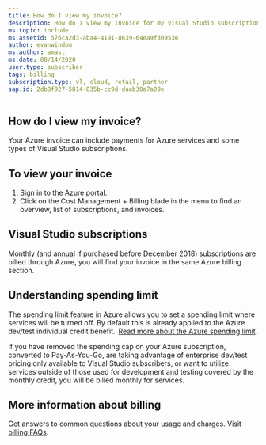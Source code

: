 ```yaml
---
title: How do I view my invoice?
description: How do I view my invoice for my Visual Studio subscription?
ms.topic: include
ms.assetid: 576ca2d3-aba4-4191-8639-64ea9f309536
author: evanwindom
ms.author: amast
ms.date: 08/14/2020
user.type: subscriber
tags: billing
subscription.type: vl, cloud, retail, partner
sap.id: 2db8f927-5814-835b-cc9d-daab30a7a09e
---
```


## How do I view my invoice?

Your Azure invoice can include payments for Azure services and some types of Visual Studio subscriptions.

## To view your invoice
1. Sign in to the [Azure portal](https://portal.azure.com).  
2. Click on the Cost Management + Billing blade in the menu to find an overview, list of subscriptions, and invoices.  

## Visual Studio subscriptions 

Monthly (and annual if purchased before December 2018) subscriptions are billed through Azure, you will find your invoice in the same Azure billing section.  

## Understanding spending limit 
The spending limit feature in Azure allows you to set a spending limit where services will be turned off. By default this is already applied to the Azure dev/test individual credit benefit.  [Read more about the Azure spending limit](https://docs.microsoft.com/azure/cost-management-billing/manage/spending-limit). 

If you have removed the spending cap on your Azure subscription, converted to Pay-As-You-Go, are taking advantage of enterprise dev/test pricing only available to Visual Studio subscribers, or want to utilize services outside of those used for development and testing covered by the monthly credit, you will be billed monthly for services.  

## More information about billing
Get answers to common questions about your usage and charges. Visit [billing FAQs](https://docs.microsoft.com/azure/cost-management-billing/manage/getting-started). 
